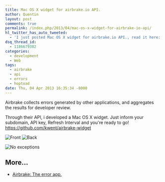 ```yaml
---
title: Mac OS X widget for airbrake.io API.
author: Quentin
layout: post
comments: true
permalink: /index.php/2013/04/mac-os-x-widget-for-airbrake-io-api/
hl_twitter_has_auto_tweeted:
  - 'I just posted Mac OS X widget for airbrake.io API., read it here: http://blog.quentinrousseau.fr/?p=594'
dsq_thread_id:
  - 1186679302
categories:
  - development
  - Web
tags:
  - airbrake
  - api
  - errors
  - hoptoad
date: Thu, 04 Apr 2013 16:35:34 -8000
---
```

Airbrake collects errors generated by other applications, and aggregates the results for developer review.

Through their API, i developed a Mac OS X widget. Just inform your subdomain, API key, Refresh Interval and you're ready to go! <https://github.com/kwent/airbrake-widget>

![Front](/assets/wp-content/uploads/2013/04/front-241x300.png)
![Back](/assets/wp-content/uploads/2013/04/back4-241x300.png)

![No exceptions](/assets/wp-content/uploads/2013/04/no-exceptions1-242x300.png)

## More...

*   <a href="http://www.airbrake.io" title="Airbrake: The error app." rel="nofollow">Airbrake: The error app.</a>